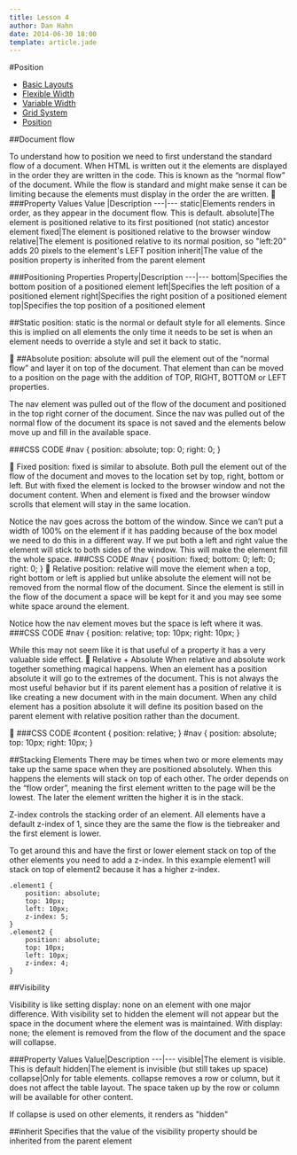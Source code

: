 ```yaml
---
title: Lesson 4
author: Dan Hahn
date: 2014-06-30 18:00
template: article.jade
---
```


#Position

* [Basic Layouts]()
* [Flexible Width](flexable.html)
* [Variable Width](varable.html)
* [Grid System](grid.html)
* [Position](position.html)

##Document flow

To understand how to position we need to first understand the standard flow of a document.  When HTML is written out it the elements are displayed in the order they are written in the code.  This is known as the “normal flow” of the document.  While the flow is standard and might make sense it can be limiting because the elements must display in the order the are written.

###Property Values
Value  |Description
---|---
static|Elements renders in order, as they appear in the document flow. This is default.
absolute|The element is positioned relative to its first positioned (not static) ancestor element
fixed|The element is positioned relative to the browser window
relative|The element is positioned relative to its normal position, so "left:20" adds 20 pixels to the element's LEFT position
inherit|The value of the position property is inherited from the parent element

###Positioning Properties
Property|Description
---|---
bottom|Specifies the bottom position of a positioned element
left|Specifies the left position of a positioned element
right|Specifies the right position of a positioned element
top|Specifies the top position of a positioned element

##Static
position: static is the normal or default style for all elements.  Since this is implied on all elements the only time it needs to be set is when an element needs to override a style and set it back to static.


##Absolute
position: absolute will pull the element out of the “normal flow” and layer it on top of the document.  That element than can be moved to a position on the page with the addition of TOP, RIGHT, BOTTOM or LEFT properties.


The nav element was pulled out of the flow of the document and positioned in the top right corner of the document.  Since the nav was pulled out of the normal flow of the document its space is not saved and the elements below move up and fill in the available space.

###CSS CODE
	#nav {
		position: absolute;
		top: 0;
		right: 0;
	}


Fixed
position: fixed is similar to absolute.  Both pull the element out of the flow of the document and moves to the location set by top, right, bottom or left.  But with fixed the element is locked to the browser window and not the document content.  When and element is fixed and the browser window scrolls that element will stay in the same location.  


Notice the nav goes across the bottom of the window.  Since we can’t put a width of 100% on the element if it has padding because of the box model we need to do this in a different way.  If we put both a left and right value the element will stick to both sides of the window. This will make the element fill the whole space.
###CSS CODE
	#nav {
		position: fixed;
		bottom: 0;
		left: 0;
		right: 0;
	}

Relative 
position: relative will move the element when a top, right bottom or left is applied but unlike absolute the element will not be removed from the normal flow of the document.  Since the element is still in the flow of the document a space will be kept for it and you may see some white space around the element. 


Notice how the nav element moves but the space is left where it was.  
###CSS CODE
	#nav {
		position: relative;
		top: 10px;
		right: 10px;
	}

While this may not seem like it is that useful of a property it has a very valuable side effect.

Relative + Absolute
When relative and absolute work together something magical happens.  When an element has a position absolute it will go to the extremes of the document.  This is not always the most useful behavior but if its parent element has a position of relative it is like creating a new document with in the main document. When any child element has a position absolute it will define its position based on the parent element with relative position rather than the document. 



###CSS CODE
	#content {
		position: relative;
	}
	#nav {
		position: absolute;
		top: 10px;
		right: 10px;
	}

##Stacking Elements
There may be times when two or more elements may take up the same space when they are positioned absolutely.  When this happens the elements will stack on top of each other.  The order depends on the “flow order”, meaning the first element written to the page will be the lowest.  The later the element written the higher it is in the stack.

Z-index controls the stacking order of an element. All elements have a default z-index of 1, since they are the same the flow is the tiebreaker and the first element is lower.

To get around this and have the first or lower element stack on top of the other elements you need to add a z-index. In this example element1 will stack on top of element2 because it has a higher z-index.

	.element1 {
		position: absolute;
		top: 10px;
		left: 10px;
		z-index: 5;
	}
	.element2 {
		position: absolute;
		top: 10px;
		left: 10px;
		z-index: 4;
	}

##Visibility

Visibility is like setting display: none on an element with one major difference. With visibility set to hidden the element will not appear but the space in the document where the element was is maintained. With display: none; the element is removed from the flow of the document and the space will collapse.

###Property Values
Value|Description
---|---
visible|The element is visible. This is default
hidden|The element is invisible (but still takes up space)
collapse|Only for table elements. collapse removes a row or column, but it does not affect the table layout. The space taken up by the row or column will be available for other content.

If collapse is used on other elements, it renders as "hidden"

##inherit
Specifies that the value of the visibility property should be inherited from the parent element

